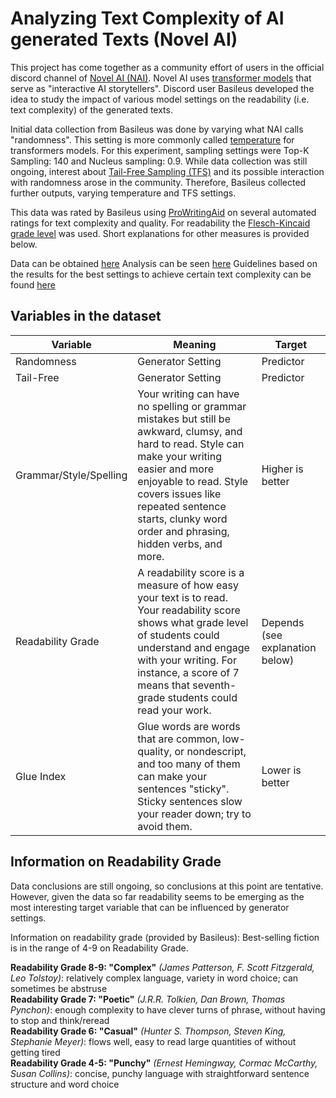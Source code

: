 # Analyzing Text Complexity of AI generated Texts (Novel AI)

This project has come together as a community effort of users in the official discord channel of [Novel AI (NAI)](https://novelai.net/). Novel AI uses [transformer models](https://en.wikipedia.org/wiki/Transformer_(machine_learning_model)) that serve as "interactive AI storytellers". Discord user Basileus developed the idea to study the impact of various model settings on the readability (i.e. text complexity) of the generated texts.

Initial data collection from Basileus was done by varying what NAI calls "randomness". This setting is more commonly called [temperature](https://huggingface.co/blog/how-to-generate) for transformers models. For this experiment, sampling settings were Top-K Sampling: 140 and Nucleus sampling: 0.9. While data collection was still ongoing, interest about [Tail-Free Sampling (TFS)](https://trentbrick.github.io/Tail-Free-Sampling/) and its possible interaction with randomness arose in the community. Therefore, Basileus collected further outputs, varying temperature and TFS settings.

This data was rated by Basileus using [ProWritingAid](https://prowritingaid.com/) on several automated ratings for text complexity and quality. For readability the [Flesch-Kincaid grade level](https://en.wikipedia.org/wiki/Flesch%E2%80%93Kincaid_readability_tests#Flesch%E2%80%93Kincaid_grade_level) was used. Short explanations for other measures is provided below.

Data can be obtained [here](https://docs.google.com/spreadsheets/d/1a-oHJdBUvwTUam7Y9U9vqEvrcd4fK2q3oqm3H4iI4G0/edit#gid=116999801)
Analysis can be seen [here](https://github.com/MWiechmann/NAI_gen_set_experiment/blob/main/Analyzing%20Data%20from%20Basileus'%20NAI%20Generation%20Setting%20Experiment.ipynb)
Guidelines based on the results for the best settings to achieve certain text complexity can be found [here](https://justpaste.it/7zvmd)

## Variables in the dataset

Variable|Meaning|Target
-|-|-
Randomness|Generator Setting|Predictor
Tail-Free|Generator Setting|Predictor
Grammar/Style/Spelling|Your writing can have no spelling or grammar mistakes but still be awkward, clumsy, and hard to read. Style can make your writing easier and more enjoyable to read. Style covers issues like repeated sentence starts, clunky word order and phrasing, hidden verbs, and more.|Higher is better
Readability Grade|A readability score is a measure of how easy your text is to read. Your readability score shows what grade level of students could understand and engage with your writing. For instance, a score of 7 means that seventh-grade students could read your work.|Depends (see explanation below)
Glue Index|Glue words are words that are common, low-quality, or nondescript, and too many of them can make your sentences "sticky". Sticky sentences slow your reader down; try to avoid them.|Lower is better

## Information on Readability Grade
Data conclusions are still ongoing, so conclusions at this point are  tentative. However, given the data so far readability seems to be emerging as the most interesting target variable that can be influenced by generator settings.

Information on readability grade (provided by Basileus):
Best-selling fiction is in the range of 4-9 on Readability Grade.

**Readability Grade 8-9: "Complex"** *(James Patterson, F. Scott Fitzgerald, Leo Tolstoy)*: relatively complex language, variety in word choice; can sometimes be abstruse\
**Readability Grade 7: "Poetic"** *(J.R.R. Tolkien, Dan Brown, Thomas Pynchon)*: enough complexity to have clever turns of phrase, without having to stop and think/reread\
**Readability Grade 6: "Casual"** *(Hunter S. Thompson, Steven King, Stephanie Meyer)*: flows well, easy to read large quantities of without getting tired\
**Readability Grade 4-5: "Punchy"** *(Ernest Hemingway, Cormac McCarthy, Susan Collins)*: concise, punchy language with straightforward sentence structure and word choice
